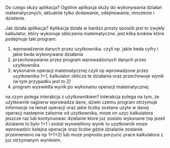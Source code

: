 Do czego służy aplikacja?
Ogólnie aplikacja służy do wykonywania działań matematycznych, aktualnie tylko dodawanie, odejmowanie, mnożenie i dzielenie.

Jak działa aplikacja?
Aplikacja działa w bardzo prosty sposób jest to zwykły kalkulator, który wykonuje obliczenia matematyczne.
jest kilka kroków które podejmuje taki program:
1. wprowadzenie danych przez uzytkownika. czyli np. jakie beda cyfry i jakie beda wykonywane działania
2. przechowywanie przez program wprowadzonych danych przez uzytkownika
3. wykonanie operacji matematycznej czyli np wprowadzone przez uzytkownika 1+1, kalkulator oblicza te działania oraz przechowuje wynik (w tym przypadku jest to 2)
4. program wyswietla wynik po wykonaniu operacji matematycznej.

na czym polega interakcja z użytkownikiem?
interakcja polega na tym, że użytkownik najpierw wprowadza dane, dzieki czemu program otrzymuje informacje na temat operacji oraz jakie liczby zostane uzyte w danej operacji
nastepnie zaleznie od uzytkownika, moze on uzyc kalkulatora jeszcze raz lub kontynuowac dzialanie ktore juz zostalo wykonane (np jezeli dzialanie to bylo 1+1 i zostal wyswietlony wynik to uzytkownik moze wprowadzic kolejna operacje oraz liczbe gdzie dzialanie zostanie przemienieno na np 1+1+2) lub moze poprostu porzucic prace kalkulatora z juz otrzymanym wynikiem.
